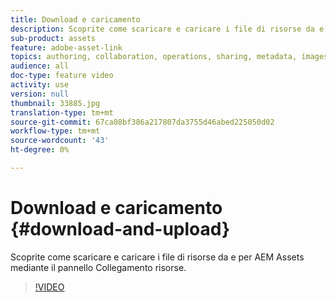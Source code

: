 ```yaml
---
title: Download e caricamento
description: Scoprite come scaricare e caricare i file di risorse da e per  AEM Assets mediante il pannello Collegamento risorse.
sub-product: assets
feature: adobe-asset-link
topics: authoring, collaboration, operations, sharing, metadata, images, operations
audience: all
doc-type: feature video
activity: use
version: null
thumbnail: 33885.jpg
translation-type: tm+mt
source-git-commit: 67ca08bf386a217807da3755d46abed225050d02
workflow-type: tm+mt
source-wordcount: '43'
ht-degree: 0%

---
```



# Download e caricamento {#download-and-upload}

Scoprite come scaricare e caricare i file di risorse da e per  AEM Assets mediante il pannello Collegamento risorse.

>[!VIDEO](https://video.tv.adobe.com/v/33885/?quality=12)
